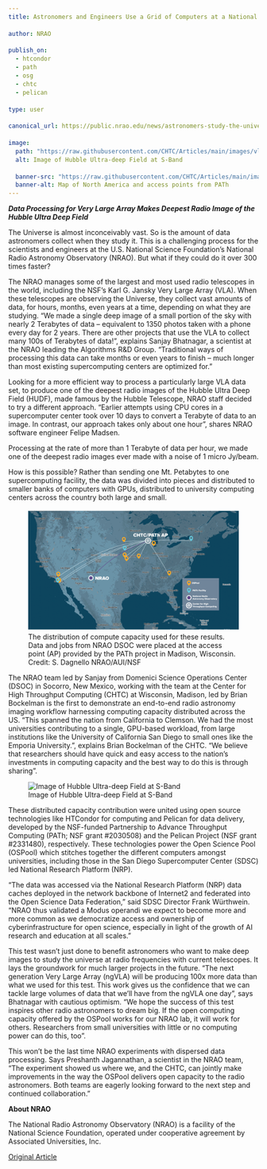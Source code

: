 ```yaml
---
title: Astronomers and Engineers Use a Grid of Computers at a National Scale to Study the Universe 300 Times Faster

author: NRAO

publish_on:
  - htcondor
  - path
  - osg
  - chtc
  - pelican
  
type: user

canonical_url: https://public.nrao.edu/news/astronomers-study-the-universe-300-times-faster/

image:
  path: "https://raw.githubusercontent.com/CHTC/Articles/main/images/vla-hubble-ultra-deep.png"
  alt: Image of Hubble Ultra-deep Field at S-Band

  banner-src: "https://raw.githubusercontent.com/CHTC/Articles/main/images/nrao-map-clear.jpeg"
  banner-alt: Map of North America and access points from PATh
---
```

***Data Processing for Very Large Array Makes Deepest Radio Image of the Hubble Ultra Deep Field***

The Universe is almost inconceivably vast. So is the amount of data astronomers collect when they study it. This is a challenging process for the scientists and engineers at the U.S. National Science Foundation’s National Radio Astronomy Observatory (NRAO). But what if they could do it over 300 times faster?

The NRAO manages some of the largest and most used radio telescopes in the world, including the NSF’s Karl G. Jansky Very Large Array (VLA). When these telescopes are observing the Universe, they collect vast amounts of data, for hours, months, even years at a time, depending on what they are studying. “We made a single deep image of a small portion of the sky with nearly 2 Terabytes of data – equivalent to 1350 photos taken with a phone every day for 2 years.  There are other projects that use the VLA to collect many 100s of Terabytes of data!”, explains Sanjay Bhatnagar, a scientist at the NRAO leading the Algorithms R&D Group. “Traditional ways of processing this data can take months or even years to finish – much longer than most existing supercomputing centers are optimized for.”

Looking for a more efficient way to process a particularly large VLA data set, to produce one of the deepest radio images of the Hubble Ultra Deep Field (HUDF), made famous by the Hubble Telescope, NRAO staff decided to try a different approach. “Earlier attempts using CPU cores in a supercomputer center took over 10 days to convert a Terabyte of data to an image.  In contrast, our approach takes only about one hour”, shares NRAO software engineer Felipe Madsen.

Processing at the rate of more than 1 Terabyte of data per hour, we made one of the deepest radio images ever made with a noise of 1 micro Jy/beam.

How is this possible? Rather than sending one Mt. Petabytes to one supercomputing facility, the data was divided into pieces and distributed to smaller banks of computers with GPUs, distributed to university computing centers across the country both large and small.

<figure>
<img src="https://raw.githubusercontent.com/CHTC/Articles/main/images/nrao-map-clear.jpeg" alt="Map of North America and access points from PATh"/>
<figcaption class="figure-caption">The distribution of compute capacity used for these results. Data and jobs from NRAO DSOC were placed at the access point (AP) provided by the PATh project in Madison, Wisconsin. Credit: S. Dagnello NRAO/AUI/NSF</figcaption>
</figure>

The NRAO team led by Sanjay from Domenici Science Operations Center (DSOC) in Socorro, New Mexico, working with the team at the Center for High Throughput Computing (CHTC) at Wisconsin, Madison, led by Brian Bockelman is the first to demonstrate an end-to-end radio astronomy imaging workflow harnessing computing capacity distributed across the US. “This spanned the nation from California to Clemson. We had the most universities contributing to a single, GPU-based workload, from large institutions like the University of California San Diego to small ones like the Emporia University.”, explains Brian Bockelman of the CHTC. “We believe that researchers should have quick and easy access to the nation’s investments in computing capacity and the best way to do this is through sharing”.

<figure>
<img src="https://raw.githubusercontent.com/CHTC/Articles/main/images/vla-hubble-ultra-deep.png" alt="Image of Hubble Ultra-deep Field at S-Band"/>
<figcaption class="figure-caption">Image of Hubble Ultra-deep Field at S-Band</figcaption>
</figure>

These distributed capacity contribution were united using open source technologies like HTCondor for computing and Pelican for data delivery, developed by the NSF-funded Partnership to Advance Throughput Computing (PATh; NSF grant #2030508) and the Pelican Project (NSF grant #2331480), respectively.  These technologies power the Open Science Pool (OSPool) which stitches together the different computers amongst universities, including those in the San Diego Supercomputer Center (SDSC) led National Research Platform (NRP).

“The data was accessed via the National Research Platform (NRP) data caches deployed in the network backbone of Internet2 and federated into the Open Science Data Federation,” said SDSC Director Frank Würthwein. “NRAO thus validated a Modus operandi we expect to become more and more common as we democratize access and ownership of cyberinfrastructure for open science, especially in light of the growth of AI research and education at all scales.”

This test wasn’t just done to benefit astronomers who want to make deep images to study the universe at radio frequencies with current telescopes. It lays the groundwork for much larger projects in the future. “The next generation Very Large Array (ngVLA) will be producing 100x more data than what we used for this test.  This work gives us the confidence that we can tackle large volumes of data that we’ll have from the ngVLA one day”, says Bhatnagar with cautious optimism. “We hope the success of this test inspires other radio astronomers to dream big. If the open computing capacity offered by the OSPool works for our NRAO lab, it will work for others. Researchers from small universities with little or no computing power can do this, too”.

This won’t be the last time NRAO experiments with dispersed data processing. Says Preshanth Jagannathan, a scientist in the NRAO team, “The experiment showed us where we, and the CHTC, can jointly make improvements in the way the OSPool delivers open capacity to the radio astronomers.  Both teams are eagerly looking forward to the next step and continued collaboration.”

**About NRAO**

The National Radio Astronomy Observatory (NRAO) is a facility of the National Science Foundation, operated under cooperative agreement by Associated Universities, Inc.

[Original Article](https://public.nrao.edu/news/astronomers-study-the-universe-300-times-faster/)
